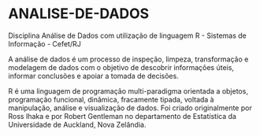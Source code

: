 # ANALISE-DE-DADOS

Disciplina Análise de Dados com utilização de linguagem R - Sistemas de Informação - Cefet/RJ

A análise de dados é um processo de inspeção, limpeza, transformação e modelagem de dados com o objetivo de descobrir informações úteis, informar conclusões e apoiar a tomada de decisões.

R é uma linguagem de programação multi-paradigma orientada a objetos, programação funcional, dinâmica, fracamente tipada, voltada à manipulação, análise e visualização de dados. Foi criado originalmente por Ross Ihaka e por Robert Gentleman no departamento de Estatística da Universidade de Auckland, Nova Zelândia.